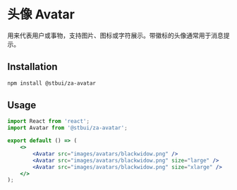 # 头像 Avatar

用来代表用户或事物，支持图片、图标或字符展示。带徽标的头像通常用于消息提示。

## Installation

```sh
npm install @stbui/za-avatar
```

## Usage

```jsx
import React from 'react';
import Avatar from '@stbui/za-avatar';

export default () => (
    <>
        <Avatar src="images/avatars/blackwidow.png" />
        <Avatar src="images/avatars/blackwidow.png" size="large" />
        <Avatar src="images/avatars/blackwidow.png" size="xlarge" />
    </>
);
```
